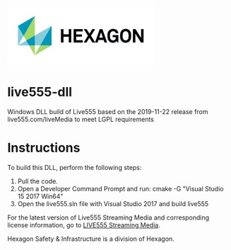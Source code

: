![Hexagon logo](/Hexagon_RGB.jpg)

# live555-dll
Windows DLL build of Live555 based on the 2019-11-22 release from live555.com/liveMedia to meet LGPL requirements

# Instructions
To build this DLL, perform the following steps:
1. Pull the code.
2. Open a Developer Command Prompt and run: cmake -G "Visual Studio 15 2017 Win64"
3. Open the live555.sln file with Visual Studio 2017 and build live555

For the latest version of Live555 Streaming Media and corresponding license information, go to [LIVE555 Streaming Media](http://www.live555.com/liveMedia/).

Hexagon Safety & Infrastructure is a division of Hexagon.
